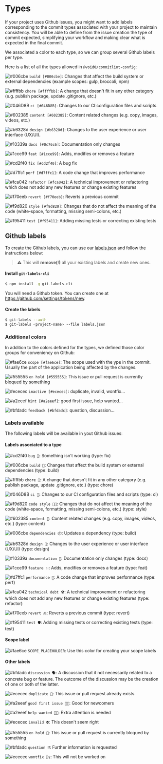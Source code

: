 # Types

If your project uses Github issues, you might want to add labels corresponding to the commit types associated with your project to maintain consistency. You will be able to define from the issue creation the type of commit expected, simplifying your workflow and making clear what is expected in the final commit.

We associated a color to each type, so we can group several Github labels per type.

Here is a list of all the types allowed in `@void0/commitlint-config`:

![#006cbe](https://placehold.it/15/006cbe/000000?text=+) `build [#006cbe]`: Changes that affect the build system or external dependencies (example scopes: gulp, broccoli, npm)

![#ffffbb](https://placehold.it/15/ffffbb/000000?text=+) `chore [#ffffbb]`: A change that doesn't fit in any other category (e.g. publish package, update .gitignore, etc.)

![#046D8B](https://placehold.it/15/046D8B/000000?text=+) `ci [#046D8B]`: Changes to our CI configuration files and scripts.

![#602385](https://placehold.it/15/602385/000000?text=+) `content [#602385]`: Content related changes (e.g. copy, images, videos, etc.)

![#b6328d](https://placehold.it/15/b6328d/000000?text=+) `design [#b6328d]`: Changes to the user experience or user interface (UX/UI).

![#10339a](https://placehold.it/15/10339a/000000?text=+) `docs [#0c76c6]`: Documentation only changes

![#1cce99](https://placehold.it/15/1cce99/000000?text=+) `feat [#1cce99]`: Adds, modifies or removes a feature

![#cd2f40](https://placehold.it/15/cd2f40/000000?text=+) `fix [#cd2f40]`: A bug fix

![#d7ffc1](https://placehold.it/15/d7ffc1/000000?text=+) `perf [#d7ffc1]`: A code change that improves performance

![#fca042](https://placehold.it/15/fca042/000000?text=+) `refactor [#fca042]`: A technical improvement or refactoring which does not add any new features or change existing features

![#f70eeb](https://placehold.it/15/f70eeb/000000?text=+) `revert [#f70eeb]`: Reverts a previous commit

![#f9d820](https://placehold.it/15/f9d820/000000?text=+) `style [#f9d820]`: Changes that do not affect the meaning of the code (white-space, formatting, missing semi-colons, etc.)

![#f95411](https://placehold.it/15/f95411/000000?text=+) `test [#f95411]`: Adding missing tests or correcting existing tests

## Github labels

To create the Github labels, you can use our [labels.json](../labels.json) and follow the instructions below:

> ⚠️ This will **remove(!)** all your existing labels and create new ones.

#### Install `git-labels-cli`

```bash
$ npm install -g git-labels-cli
```

You will need a Github token. You can create one at https://github.com/settings/tokens/new.

#### Create the labels

```bash
$ git-labels --auth
$ git-labels <project-name> --file labels.json
```

### Additional colors

In addition to the colors defined for the types, we defined those color groups for conveniency on Github:

![#fae6ce](https://placehold.it/15/fae6ce/000000?text=+) `scope [#fae6ce]`: The scope used with the ype in the commit. Usually the part of the application being affected by the changes.

![#555555](https://placehold.it/15/555555/000000?text=+) `on hold [#555555]`: This issue or pull request is currently bloqued by something

![#ececec](https://placehold.it/15/ececec/000000?text=+) `inactive [#ececec]`: duplicate, invalid, wontfix...

![#a2eeef](https://placehold.it/15/a2eeef/000000?text=+) `hint [#a2eeef]`: good first issue, help wanted...

![#bfdadc](https://placehold.it/15/bfdadc/000000?text=+) `feedback [#bfdadc]`: question, discussion...

### Labels available

The following labels will be available in yout Github issues:

#### Labels associated to a type

![#cd2f40](https://placehold.it/15/cd2f40/000000?text=+) `bug 👾`: Something isn't working (type: fix)

![#006cbe](https://placehold.it/15/006cbe/000000?text=+) `build 🚧`: Changes that affect the build system or external dependencies (type: build)

![#ffffbb](https://placehold.it/15/ffffbb/000000?text=+) `chore 🧹`: A change that doesn't fit in any other category (e.g. publish package, update .gitignore, etc.) (type: chore)

![#046D8B](https://placehold.it/15/046D8B/000000?text=+) `ci 🤖`: Changes to our CI configuration files and scripts (type: ci)

![#f9d820](https://placehold.it/15/f9d820/000000?text=+) `code style 💅🏼`: Changes that do not affect the meaning of the code (white-space, formatting, missing semi-colons, etc.) (type: style)

![#602385](https://placehold.it/15/602385/000000?text=+) `content 🦁`: Content related changes (e.g. copy, images, videos, etc.) (type: content)

![#006cbe](https://placehold.it/15/006cbe/000000?text=+) `dependencies 📦`: Updates a dependency (type: build)

![#b6328d](https://placehold.it/15/b6328d/000000?text=+) `design 🎨`: Changes to the user experience or user interface (UX/UI) (type: design)

![#10339a](https://placehold.it/15/10339a/000000?text=+) `documentation 📑`: Documentation only changes (type: docs)

![#1cce99](https://placehold.it/15/1cce99/000000?text=+) `feature ✨`: Adds, modifies or removes a feature (type: feat)

![#d7ffc1](https://placehold.it/15/d7ffc1/000000?text=+) `performance 🚀`: A code change that improves performance (type: perf)

![#fca042](https://placehold.it/15/fca042/000000?text=+) `technical debt 🛠`: A technical improvement or refactoring which does not add any new features or change existing features (type: refactor)

![#f70eeb](https://placehold.it/15/f70eeb/000000?text=+) `revert 🔙`: Reverts a previous commit (type: revert)

![#f95411](https://placehold.it/15/f95411/000000?text=+) `test 🛡`: Adding missing tests or correcting existing tests (type: test)

#### Scope label

![#fae6ce](https://placehold.it/15/fae6ce/000000?text=+) `SCOPE_PLACEHOLDER`: Use this color for creating your scope labels

#### Other labels

![#bfdadc](https://placehold.it/15/bfdadc/000000?text=+) `discussion 🗣`: A discussion that it not necessarily related to a concrete bug or feature. The outcome of the discussion may be the creation of one or both of the latter.

![#ececec](https://placehold.it/15/ececec/000000?text=+) `duplicate 👻`: This issue or pull request already exists

![#a2eeef](https://placehold.it/15/a2eeef/000000?text=+) `good first issue 👋🏼`: Good for newcomers

![#a2eeef](https://placehold.it/15/a2eeef/000000?text=+) `help wanted 🙏🏼`: Extra attention is needed

![#ececec](https://placehold.it/15/ececec/000000?text=+) `invalid ⛔️`: This doesn't seem right

![#555555](https://placehold.it/15/555555/000000?text=+) `on hold 🛑`: This issue or pull request is currently bloqued by something

![#bfdadc](https://placehold.it/15/bfdadc/000000?text=+) `question ⁉️`: Further information is requested

![#ececec](https://placehold.it/15/ececec/000000?text=+) `wontfix 🙅‍♀️`: This will not be worked on
